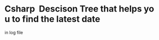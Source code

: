 # Csharp&nbsp;&nbsp;Descison&nbsp;Tree&nbsp;that&nbsp;helps&nbsp;you&nbsp;to&nbsp;find&nbsp;the&nbsp;latest&nbsp;date
in&nbsp;log&nbsp;file

